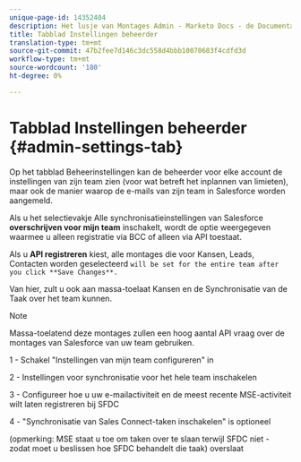 ```yaml
---
unique-page-id: 14352404
description: Het lusje van Montages Admin - Marketo Docs - de Documentatie van het Product
title: Tabblad Instellingen beheerder
translation-type: tm+mt
source-git-commit: 47b2fee7d146c3dc558d4bbb10070683f4cdfd3d
workflow-type: tm+mt
source-wordcount: '180'
ht-degree: 0%

---
```



# Tabblad Instellingen beheerder {#admin-settings-tab}

Op het tabblad Beheerinstellingen kan de beheerder voor elke account de instellingen van zijn team zien (voor wat betreft het inplannen van limieten), maar ook de manier waarop de e-mails van zijn team in Salesforce worden aangemeld.

Als u het selectievakje Alle synchronisatieinstellingen van Salesforce **overschrijven voor mijn team** inschakelt, wordt de optie weergegeven waarmee u alleen registratie via BCC of alleen via API toestaat.

Als u **API registreren** kiest, alle montages die voor Kansen, Leads, Contacten worden geselecteerd `will be set for the entire team after you click **Save Changes**.`

Van hier, zult u ook aan massa-toelaat Kansen en de Synchronisatie van de Taak over het team kunnen.

>[!NOTE]
>
>Massa-toelatend deze montages zullen een hoog aantal API vraag over de montages van Salesforce van uw team gebruiken.

1 - Schakel &quot;Instellingen van mijn team configureren&quot; in

2 - Instellingen voor synchronisatie voor het hele team inschakelen

3 - Configureer hoe u uw e-mailactiviteit en de meest recente MSE-activiteit wilt laten registreren bij SFDC

4 - &quot;Synchronisatie van Sales Connect-taken inschakelen&quot; is optioneel

(opmerking: MSE staat u toe om taken over te slaan terwijl SFDC niet - zodat moet u beslissen hoe SFDC behandelt die taak) overslaat
